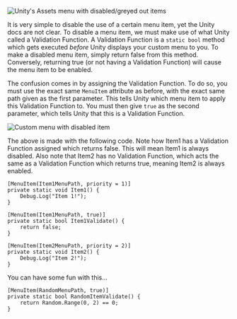 ![Unity's Assets menu with disabled/greyed out items](unity-disabled.png)

It is very simple to disable the use of a certain menu item, yet the Unity docs are not clear. To disable a menu item, we must make use of what Unity called a Validation Function. A Validation Function is a `static bool` method which gets executed *before* Unity displays your custom menu to you. To make a disabled menu item, simply return false from this method. Conversely, returning true (or not having a Validation Function) will cause the menu item to be enabled.

The confusion comes in by assigning the Validation Function. To do so, you must use the exact same `MenuItem` attribute as before, with the exact same path given as the first parameter. This tells Unity which menu item to apply this Validation Function to. You must then give `true` as the second parameter, which tells Unity that this is a Validation Function.

![Custom menu with disabled item](disabled.png)

The above is made with the following code. Note how Item1 has a Validation Function assigned which returns false. This will mean Item1 is always disabled. Also note that Item2 has no Validation Function, which acts the same as a Validation Function which returns true, meaning Item2 is always enabled.
```
[MenuItem(Item1MenuPath, priority = 1)]
private static void Item1() {
    Debug.Log("Item 1!");
}

[MenuItem(Item1MenuPath, true)]
private static bool Item1Validate() {
    return false;
}

[MenuItem(Item2MenuPath, priority = 2)]
private static void Item2() {
    Debug.Log("Item 2!");
}
```

You can have some fun with this...
```
[MenuItem(RandomMenuPath, true)]
private static bool RandomItemValidate() {
    return Random.Range(0, 2) == 0;
}
```